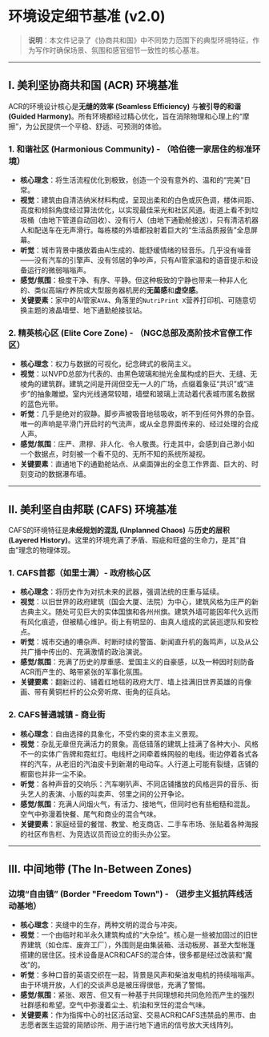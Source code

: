 # 环境设定细节基准 (v2.0)

> **说明**：本文件记录了《协商共和国》中不同势力范围下的典型环境特征，作为写作时确保场景、氛围和感官细节一致性的核心基准。

---

## I. 美利坚协商共和国 (ACR) 环境基准

ACR的环境设计核心是**无缝的效率 (Seamless Efficiency)** 与**被引导的和谐 (Guided Harmony)**。所有环境都经过精心优化，旨在消除物理和心理上的“摩擦”，为公民提供一个平稳、舒适、可预测的体验。

### 1. 和谐社区 (Harmonious Community) - （哈伯德一家居住的标准环境）

* **核心理念**：将生活流程优化到极致，创造一个没有意外的、温和的“完美”日常。
* **视觉**：建筑由自清洁纳米材料构成，呈现出柔和的白色或灰色调，楼体间距、高度和倾斜角度经过算法优化，以实现最佳采光和社区风道。街道上看不到垃圾桶（由地下管道自动回收）、没有行人（由地下通勤舱接送），只有清洁机器人和配送车在无声滑行。每栋楼的外墙都投射着巨大的“生活品质报告”全息屏幕。
* **听觉**：城市背景中播放着由AI生成的、能舒缓情绪的轻音乐。几乎没有噪音——没有汽车的引擎声、没有邻居的争吵声，只有AI管家温和的语音提示和设备运行的微弱嗡嗡声。
* **感觉/氛围**：极度干净、有序、平静。但这种极致的宁静也带来一种非人化的、类似高端疗养院或大型服务器机房的**无菌感**和**虚空感**。
* **关键要素**：家中的AI管家`AVA`、角落里的`NutriPrint X`营养打印机、可随意切换主题的液晶墙壁、地下通勤舱接驳站。

### 2. 精英核心区 (Elite Core Zone) - （NGC总部及高阶技术官僚工作区）

* **核心理念**：权力与数据的可视化，纪念碑式的极简主义。
* **视觉**：以NVPD总部为代表的、由黑色玻璃和抛光金属构成的巨大、无缝、无棱角的建筑群。建筑之间是开阔但空无一人的广场，点缀着象征“共识”或“进步”的抽象雕塑。室内光线通常较暗，墙壁和玻璃上流动着代表城市匿名数据的蓝色光带。
* **听觉**：几乎是绝对的寂静。脚步声被吸音地毯吸收，听不到任何外界的杂音。唯一的声响是平滑门开启时的气流声，或从全息界面传来的、经过处理的合成人声。
* **感觉/氛围**：庄严、肃穆、非人化、令人敬畏。行走其中，会感到自己渺小如一个数据点，时刻被一个看不见的、无所不知的系统所凝视。
* **关键要素**：直通地下的通勤舱站点、从桌面弹出的全息工作界面、巨大的、时刻变动的数据瀑布墙。

---

## II. 美利坚自由邦联 (CAFS) 环境基准

CAFS的环境特征是**未经规划的混乱 (Unplanned Chaos)** 与**历史的层积 (Layered History)**。这里的环境充满了矛盾、瑕疵和旺盛的生命力，是其“自由”理念的物理体现。

### 1. CAFS首都（如里士满）- 政府核心区

* **核心理念**：将历史作为对抗未来的武器，强调法统的庄重与延续。
* **视觉**：以旧世界的政府建筑（国会大厦、法院）为中心，建筑风格为庄严的新古典主义。随处可见巨大的实体国旗和各州州旗。建筑外墙可能因年代久远而有风化痕迹，但被精心维护。街上有明显的、由真人组成的武装巡逻队和安检点。
* **听觉**：城市交通的嘈杂声、时断时续的警笛、新闻直升机的轰鸣声，以及从公共广播中传出的、充满激情的政治演说。
* **感觉/氛围**：充满了历史的厚重感、爱国主义的自豪感，以及一种因时刻防备ACR而产生的、略带紧张的军事化氛围。
* **关键要素**：翻新过的、铺着红地毯的政府大厅、墙上挂满旧世界英雄的肖像画、带有黄铜栏杆的公众旁听席、街角的征兵站。

### 2. CAFS普通城镇 - 商业街

* **核心理念**：自由选择的具象化，不受约束的资本主义景观。
* **视觉**：杂乱无章但充满活力的景象。高低错落的建筑上挂满了各种大小、风格不一的实体广告牌和霓虹灯。电线杆之间牵着蛛网般的电线。街边停着各式各样的汽车，从老旧的汽油皮卡到新潮的电动车。人行道上可能有裂缝，店铺的橱窗也并非一尘不染。
* **听觉**：各种声音的交响乐：汽车喇叭声、不同店铺播放的风格迥异的音乐、街头艺人的表演、小贩的叫卖声、邻里之间的公开争论。
* **感觉/氛围**：充满人间烟火气，有活力、接地气，但同时也有些粗糙和混乱。空气中弥漫着快餐、尾气和商业的混合气味。
* **关键要素**：家庭经营的餐馆、教堂、枪支商店、二手车市场、张贴着各种海报的社区布告栏、为竞选议员而设立的街头办公室。

---

## III. 中间地带 (The In-Between Zones)

### 边境“自由镇” (Border "Freedom Town") - （进步主义抵抗阵线活动基地）

* **核心理念**：夹缝中的生存，两种文明的混合与冲突。
* **视觉**：一个由临时和半永久建筑构成的“大杂烩”。核心是一些被加固过的旧世界建筑（如仓库、废弃工厂），外围则是由集装箱、活动板房、甚至大型帐篷搭建的居住区。技术设备是ACR和CAFS的混合体，很多都是经过改装和“魔改”的。
* **听觉**：多种口音的英语交织在一起，背景是风声和柴油发电机的持续嗡嗡声。由于环境开放，人们的交谈声总是被压得很低，充满了警惕。
* **感觉/氛围**：紧张、艰苦、但又有一种基于共同理想和共同危险而产生的强烈社群感和希望。空气中弥漫着尘土、机油和烹饪的混合气味。
* **关键要素**：作为指挥中心的社区活动室、交易ACR和CAFS违禁品的黑市、由志愿者医生运营的简陋诊所、用于进行地下通讯的信号放大天线阵列。